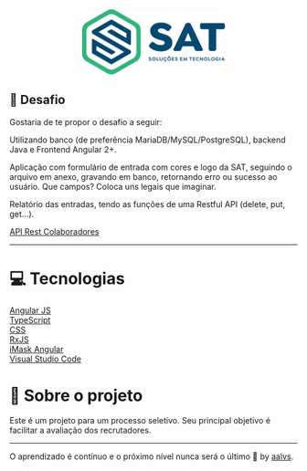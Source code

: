 <div align='center'>
<img src=".github/logo.png" width='250'>
</div>

## 🚀 Desafio

Gostaria de te propor o desafio a seguir:

Utilizando banco (de preferência MariaDB/MySQL/PostgreSQL), backend Java e Frontend Angular 2+.

Aplicação com formulário de entrada com cores e logo da SAT, seguindo o arquivo em anexo, gravando em banco, retornando erro ou sucesso ao usuário. Que campos? Coloca uns legais que imaginar.

Relatório das entradas, tendo as funções de uma Restful API (delete, put, get...).


[API Rest Colaboradores](https://challenge-sat-apirest.herokuapp.com/swagger-ui.html#/colaborador-resource)

---

# 💻 Tecnologias

<a href='https://angular.io/'>Angular JS</a>
<br/>
<a href='https://www.typescriptlang.org/'>TypeScript</a>
<br/>
<a href='https://www.w3schools.com/css/'>CSS</a>
<br/>
<a href='https://rxjs-dev.firebaseapp.com/guide/observable'>RxJS</a>
<br/>
<a href='https://www.npmjs.com/package/angular-imask/'>iMask Angular</a>
<br/>
<a href='https://code.visualstudio.com/'>Visual Studio Code</a>

# 📝 Sobre o projeto

Este é um projeto para um processo seletivo. Seu principal objetivo é facilitar a avaliação dos recrutadores.

---

O aprendizado é contínuo e o próximo nível nunca será o último 🚀 by [aalvs](https://app.rocketseat.com.br/me/aalvs).

